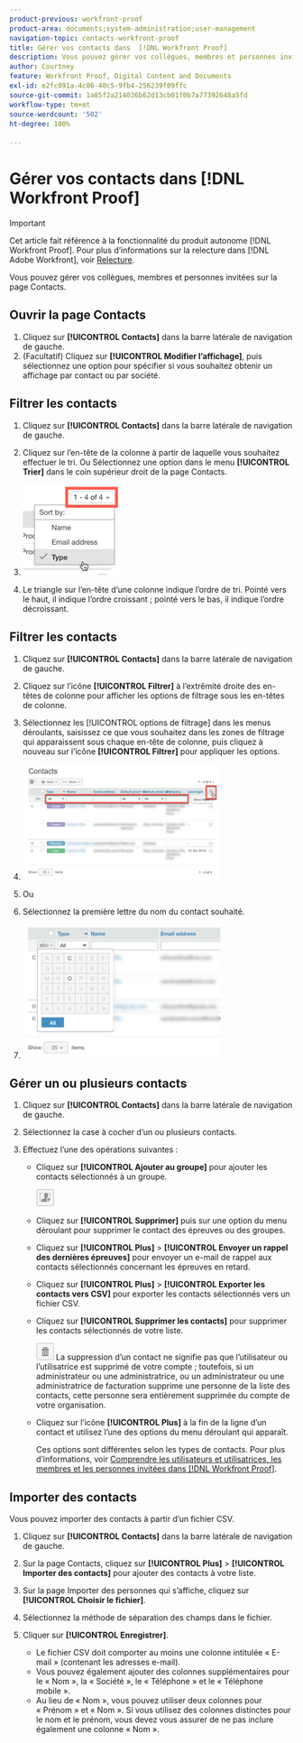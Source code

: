 ```yaml
---
product-previous: workfront-proof
product-area: documents;system-administration;user-management
navigation-topic: contacts-workfront-proof
title: Gérer vos contacts dans  [!DNL Workfront Proof]
description: Vous pouvez gérer vos collègues, membres et personnes invitées sur la page Contacts.
author: Courtney
feature: Workfront Proof, Digital Content and Documents
exl-id: e2fc091a-4c06-40c5-9fb4-256239f09ffc
source-git-commit: 1a85f2a214036b62d13cb01f0b7a77392648a5fd
workflow-type: tm+mt
source-wordcount: '502'
ht-degree: 100%

---
```


# Gérer vos contacts dans [!DNL Workfront Proof]

>[!IMPORTANT]
>
>Cet article fait référence à la fonctionnalité du produit autonome [!DNL Workfront Proof]. Pour plus d’informations sur la relecture dans [!DNL Adobe Workfront], voir [Relecture](../../../review-and-approve-work/proofing/proofing.md).

Vous pouvez gérer vos collègues, membres et personnes invitées sur la page Contacts.

## Ouvrir la page Contacts

1. Cliquez sur **[!UICONTROL Contacts]** dans la barre latérale de navigation de gauche.
1. (Facultatif) Cliquez sur **[!UICONTROL Modifier l’affichage]**, puis sélectionnez une option pour spécifier si vous souhaitez obtenir un affichage par contact ou par société.

## Filtrer les contacts

1. Cliquez sur **[!UICONTROL Contacts]** dans la barre latérale de navigation de gauche.
1. Cliquez sur l’en-tête de la colonne à partir de laquelle vous souhaitez effectuer le tri.
Ou
Sélectionnez une option dans le menu **[!UICONTROL Trier]** dans le coin supérieur droit de la page Contacts.

1. ![Contacts_page-Sort_menu.png](assets/contacts-page-sort-menu.png)

1. Le triangle sur l’en-tête d’une colonne indique l’ordre de tri. Pointé vers le haut, il indique l’ordre croissant ; pointé vers le bas, il indique l’ordre décroissant.

## Filtrer les contacts

1. Cliquez sur **[!UICONTROL Contacts]** dans la barre latérale de navigation de gauche.
1. Cliquez sur l’icône **[!UICONTROL Filtrer]** à l’extrêmité droite des en-têtes de colonne pour afficher les options de filtrage sous les en-têtes de colonne.
1. Sélectionnez les [!UICONTROL options de filtrage] dans les menus déroulants, saisissez ce que vous souhaitez dans les zones de filtrage qui apparaissent sous chaque en-tête de colonne, puis cliquez à nouveau sur l’icône **[!UICONTROL Filtrer]** pour appliquer les options.
1. ![Contacts_page-Filtering_options.png](assets/contacts-page-filtering-options-350x205.png)

1. Ou
1. Sélectionnez la première lettre du nom du contact souhaité.
1. ![Contacts_page-filtering_by_letter.png](assets/contacts-page-filtering-by-letter-350x238.png)

## Gérer un ou plusieurs contacts

1. Cliquez sur **[!UICONTROL Contacts]** dans la barre latérale de navigation de gauche.
1. Sélectionnez la case à cocher d’un ou plusieurs contacts.
1. Effectuez l’une des opérations suivantes :

   * Cliquez sur **[!UICONTROL Ajouter au groupe]** pour ajouter les contacts sélectionnés à un groupe.

     ![Add_to_Group_btn.png](assets/add-to-group-btn.png)

   * Cliquez sur **[!UICONTROL Supprimer]** puis sur une option du menu déroulant pour supprimer le contact des épreuves ou des groupes.
   * Cliquez sur **[!UICONTROL Plus]** > **[!UICONTROL Envoyer un rappel des dernières épreuves]** pour envoyer un e-mail de rappel aux contacts sélectionnés concernant les épreuves en retard.

   * Cliquez sur **[!UICONTROL Plus]** > **[!UICONTROL Exporter les contacts vers CSV]** pour exporter les contacts sélectionnés vers un fichier CSV.

   * Cliquez sur **[!UICONTROL Supprimer les contacts]** pour supprimer les contacts sélectionnés de votre liste.

     ![Trash_button.png](assets/trash-button.png)
La suppression d’un contact ne signifie pas que l’utilisateur ou l’utilisatrice est supprimé de votre compte ; toutefois, si un administrateur ou une administratrice, ou un administrateur ou une administratrice de facturation supprime une personne de la liste des contacts, cette personne sera entièrement supprimée du compte de votre organisation.

   * Cliquez sur l’icône **[!UICONTROL Plus]** à la fin de la ligne d’un contact et utilisez l’une des options du menu déroulant qui apparaît.

     Ces options sont différentes selon les types de contacts. Pour plus d’informations, voir [Comprendre les utilisateurs et utilisatrices, les membres et les personnes invitées dans [!DNL Workfront Proof]](../../../workfront-proof/wp-mnguserscontacts/contacts/use-members-guests.md).

## Importer des contacts

Vous pouvez importer des contacts à partir d’un fichier CSV.

1. Cliquez sur **[!UICONTROL Contacts]** dans la barre latérale de navigation de gauche.
1. Sur la page Contacts, cliquez sur **[!UICONTROL Plus]** > **[!UICONTROL Importer des contacts]** pour ajouter des contacts à votre liste.

1. Sur la page Importer des personnes qui s’affiche, cliquez sur **[!UICONTROL Choisir le fichier]**.
1. Sélectionnez la méthode de séparation des champs dans le fichier.
1. Cliquer sur **[!UICONTROL Enregistrer]**.

   * Le fichier CSV doit comporter au moins une colonne intitulée « E-mail » (contenant les adresses e-mail).
   * Vous pouvez également ajouter des colonnes supplémentaires pour le « Nom », la « Société », le « Téléphone » et le « Téléphone mobile ».
   * Au lieu de « Nom », vous pouvez utiliser deux colonnes pour « Prénom » et « Nom ». Si vous utilisez des colonnes distinctes pour le nom et le prénom, vous devez vous assurer de ne pas inclure également une colonne « Nom ».
